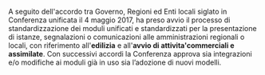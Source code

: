 A seguito dell'accordo tra Governo, Regioni ed Enti locali siglato in Conferenza unificata il 4 maggio 2017, ha preso avvio il processo di standardizzazione dei moduli unificati e standardizzati per la presentazione  di istanze, segnalazioni o comunicazioni alle amministrazioni  regionali o locali, con  riferimento all'**edilizia** e all'**avvio di attivita'commerciali e assimilate**.
Con successivi accordi la Conferenza approva sia integrazioni e/o modifiche ai moduli già in uso sia l’adozione di nuovi modelli.
